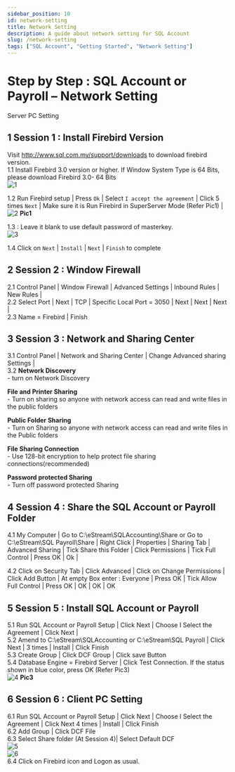 ```yaml
---
sidebar_position: 10
id: network-setting
title: Network Setting
description: A guide about network setting for SQL Account 
slug: /network-setting
tags: ["SQL Account", "Getting Started", "Network Setting"]
---
```


# Step by Step : SQL Account or Payroll – Network Setting     
Server PC Setting    

## 1 Session 1 : Install Firebird Version   
Visit http://www.sql.com.my/support/downloads to download firebird version.   
1.1 Install Firebird 3.0 version or higher. If Window System Type is 64 Bits, please download Firebird 3.0- 64 Bits    
   ![1](/img/getting-started/network-setting/1.png)     

 1.2 Run Firebird setup | Press `Ok` | Select `I accept the agreement` | Click 5 times `Next` | Make sure it is Run Firebird in SuperServer Mode (Refer Pic1) |   
   ![2](/img/getting-started/network-setting/2.png) **Pic1**     

1.3 : Leave it blank to use default password of masterkey.    
   ![3](/img/getting-started/network-setting/3.png)     

1.4 Click on `Next` | `Install` | `Next` | `Finish` to complete   

## 2 Session 2 : Window Firewall   
2.1 Control Panel | Window Firewall | Advanced Settings | Inbound Rules | New Rules |   
2.2 Select Port | Next | TCP | Specific Local Port = 3050 | Next | Next | Next |   
2.3 Name = Firebird | Finish   

## 3 Session 3 : Network and Sharing Center   
3.1 Control Panel | Network and Sharing Center | Change Advanced sharing Settings |   
3.2 **Network Discovery**   
 \- turn on Network Discovery     

 **File and Printer Sharing**     
\- Turn on sharing so anyone with network access can read and write files in the public folders     

**Public Folder Sharing**   
\- Turn on Sharing so anyone with network access can read and write files in the Public folders    

**File Sharing Connection**    
\- Use 128-bit encryption to help protect file sharing connections(recommended)    

**Password protected Sharing**    
\- Turn off password protected Sharing    

## 4 Session 4 : Share the SQL Account or Payroll Folder    
4.1 My Computer | Go to C:\eStream\SQLAccounting\Share or Go to C:\eStream\SQL Payroll\Share | Right Click | Properties | Sharing Tab | Advanced Sharing | Tick Share this Folder | Click Permissions | Tick Full Control | Press OK | Ok |   

4.2 Click on Security Tab | Click Advanced | Click on Change Permissions | Click Add Button | At empty Box enter : Everyone | Press OK | Tick Allow Full Control | Press OK | OK | OK | OK       

## 5 Session 5 : Install SQL Account or Payroll    
5.1 Run SQL Account or Payroll Setup | Click Next | Choose I Select the Agreement | Click Next |    
5.2 Amend to C:\eStream\SQLAccounting or C:\eStream\SQL Payroll | Click Next | 3 times | Install | Click Finish    
5.3 Create Group | Click DCF Group | Click save Button    
5.4 Database Engine = Firebird Server | Click Test Connection. If the status shown in blue color, press OK (Refer Pic3)     
   ![4](/img/getting-started/network-setting/4.png) **Pic3**     

## 6 Session 6 : Client PC Setting   
6.1 Run SQL Account or Payroll Setup | Click Next | Choose I Select the Agreement | Click Next 4 times | Install | Click Finish   
6.2 Add Group | Click DCF File   
6.3 Select Share folder (At Session 4)| Select Default DCF      
   ![5](/img/getting-started/network-setting/5.png)        
   ![6](/img/getting-started/network-setting/6.png)     
6.4 Click on Firebird icon and Logon as usual.   
